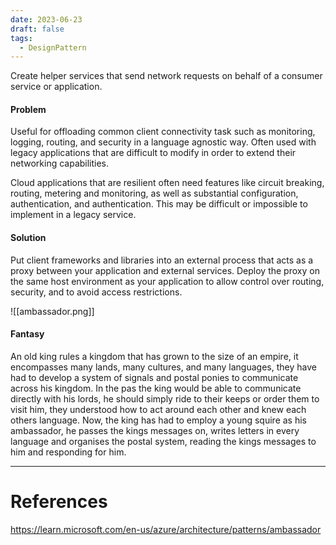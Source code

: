 ```yaml
---
date: 2023-06-23
draft: false
tags:
  - DesignPattern
---
```

Create helper services that send network requests on behalf of a consumer service or application.

#### Problem
Useful for offloading common client connectivity task such as monitoring, logging, routing, and security in a language agnostic way. Often used with legacy applications that are difficult to modify in order to extend their networking capabilities.

Cloud applications that are resilient often need features like circuit breaking, routing, metering and monitoring, as well as substantial configuration, authentication, and authentication. This may be difficult or impossible to implement in a legacy service.

#### Solution
Put client frameworks and libraries into an external process that acts as a proxy between your application and external services. Deploy the proxy on the same host environment as your application to allow control over routing, security, and to avoid access restrictions.

![[ambassador.png]]


#### Fantasy
An old king rules a kingdom that has grown to the size of an empire, it encompasses many lands, many cultures, and many languages, they have had to develop a system of signals and postal ponies to communicate across his kingdom. In the pas the king would be able to communicate directly with his lords, he should simply ride to their keeps or order them to visit him, they understood how to act around each other and knew each others language. Now, the king has had to employ a young squire as his ambassador, he passes the kings messages on, writes letters in every language and organises the postal system, reading the kings messages to him and responding for him.

---
# References

https://learn.microsoft.com/en-us/azure/architecture/patterns/ambassador